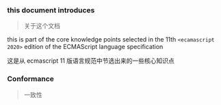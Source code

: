 ### this document introduces

> 关于这个文档

this is part of the core knowledge points selected in the 11th `<ecamascript 2020>` edition of the ECMAScript language specification

这是从 ecmascript 11 版语言规范中节选出来的一些核心知识点

### Conformance

> 一致性
